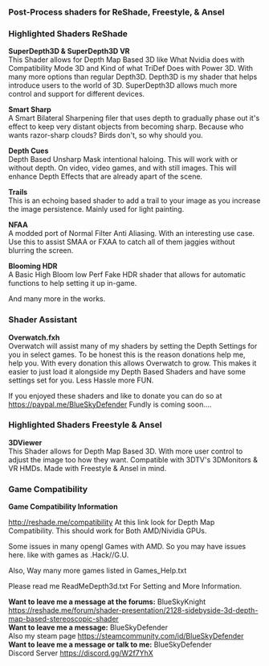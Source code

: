 ### **Post-Process shaders for ReShade, Freestyle, & Ansel**
### Highlighted Shaders ReShade 
**SuperDepth3D & SuperDepth3D VR**<br />
This Shader allows for Depth Map Based 3D like What Nvidia does with Compatibility Mode 3D and Kind of what TriDef Does with Power 3D. 
With many more options than regular Depth3D. Depth3D is my shader that helps introduce users to the world of 3D. SuperDepth3D allows much more control and support for different devices.

**Smart Sharp**<br />
A Smart Bilateral Sharpening filer that uses depth to gradually phase out it's effect to keep very distant objects from becoming sharp.
Because who wants razor-sharp clouds? Birds don't, so why should you.

**Depth Cues**<br />
Depth Based Unsharp Mask intentional haloing. This will work with or without depth. On video, video games, and with still images.
This will enhance Depth Effects that are already apart of the scene.

**Trails**<br />
This is an echoing based shader to add a trail to your image as you increase the image persistence. Mainly used for light painting.

**NFAA**<br />
A modded port of Normal Filter Anti Aliasing. With an interesting use case. Use this to assist SMAA or FXAA to catch all of them jaggies without blurring the screen.

**Blooming HDR**<br />
A Basic High Bloom low Perf Fake HDR shader that allows for automatic functions to help setting it up in-game.

And many more in the works.

### Shader Assistant
**Overwatch.fxh**<br />
Overwatch will assist many of my shaders by setting the Depth Settings for you in select games. To be honest this is the reason donations help me, help you. With every donation this allows Overwatch to grow. This makes it easier to just load it alongside my Depth
Based Shaders and have some settings set for you. Less Hassle more FUN.

If you enjoyed these shaders and like to donate you can do so at https://paypal.me/BlueSkyDefender
Fundly is coming soon....

### Highlighted Shaders Freestyle & Ansel
**3DViewer**<br />
This Shader allows for Depth Map Based 3D. With more user control to adjust the image too how they want. Compatible with 3DTV's 3DMonitors & VR HMDs. Made with Freestyle & Ansel in mind.

### Game Compatibility
**Game Compatibility Information**

http://reshade.me/compatibility
At this link look for Depth Map Compatibility.
This should work for Both AMD/Nividia GPUs.

Some issues in many opengl Games with AMD. So you may have issues here.
like with games as .Hack//G.U.

Also, Way many more games listed in Games_Help.txt

Please read me ReadMeDepth3d.txt For Setting and More Information.

**Want to leave me a message at the forums:** BlueSkyKnight<br />
https://reshade.me/forum/shader-presentation/2128-sidebyside-3d-depth-map-based-stereoscopic-shader<br />
**Want to leave me a message:** BlueSkyDefender<br />
Also my steam page https://steamcommunity.com/id/BlueSkyDefender<br />
**Want to leave me a message or talk to me:** BlueSkyDefender<br />
Discord Server https://discord.gg/W2f7YhX<br />
